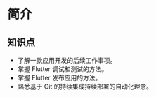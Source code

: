 # 简介

## 知识点

- 了解一款应用开发的后续工作事项。
- 掌握 Flutter 调试和测试的方法。
- 掌握 Flutter 发布应用的方法。
- 熟悉基于 Git 的持续集成持续部署的自动化理念。
